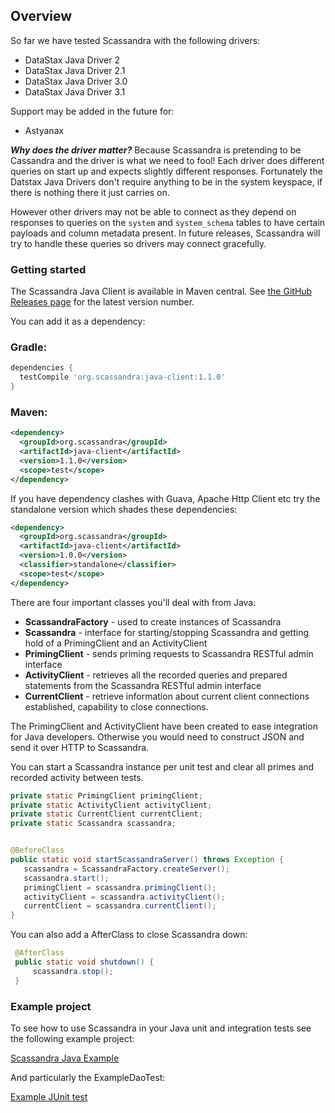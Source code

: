 ## Overview

So far we have tested Scassandra with the following drivers:

* DataStax Java Driver 2
* DataStax Java Driver 2.1
* DataStax Java Driver 3.0
* DataStax Java Driver 3.1

Support may be added in the future for:

* Astyanax


***Why does the driver matter?***  Because Scassandra is pretending to be Cassandra and the driver is what we need to fool!
Each driver does different queries on start up and expects slightly different responses. Fortunately the Datstax
Java Drivers don't require anything to be in the system keyspace, if there is nothing there it just carries on. 

However other drivers may not be able to connect as they depend on responses to queries on the `system` and 
`system_schema` tables to have certain payloads and column metadata present.  In future releases, Scassandra will try
to handle these queries so drivers may connect gracefully.

### Getting started

The Scassandra Java Client is available in Maven central.
See [the GitHub Releases page](https://github.com/scassandra/scassandra-server/releases) for the latest version number.

You can add it as a dependency:

### Gradle:

~~~ groovy
dependencies {
  testCompile 'org.scassandra:java-client:1.1.0'
}
~~~


### Maven:

~~~ xml
<dependency>
  <groupId>org.scassandra</groupId>
  <artifactId>java-client</artifactId>
  <version>1.1.0</version>
  <scope>test</scope>
</dependency>
~~~

If you have dependency clashes with Guava, Apache Http Client etc try the standalone version which shades these
dependencies:

~~~ xml
<dependency>
  <groupId>org.scassandra</groupId>
  <artifactId>java-client</artifactId>
  <version>1.0.0</version>
  <classifier>standalone</classifier>
  <scope>test</scope>
</dependency>
~~~

There are four important classes you'll deal with from Java:

* **ScassandraFactory** - used to create instances of Scassandra
* **Scassandra** - interface for starting/stopping Scassandra and getting hold of a PrimingClient and an ActivityClient
* **PrimingClient** - sends priming requests to Scassandra RESTful admin interface
* **ActivityClient** - retrieves all the recorded queries and prepared statements from the Scassandra RESTful admin interface
* **CurrentClient** - retrieve information about current client connections established, capability to close connections.

The PrimingClient and ActivityClient have been created to ease integration for Java developers. Otherwise you would need to construct JSON and send it over HTTP to Scassandra.

You can start a Scassandra instance per unit test and clear all primes and recorded activity between tests.

~~~java
private static PrimingClient primingClient;
private static ActivityClient activityClient;
private static CurrentClient currentClient;
private static Scassandra scassandra;


@BeforeClass
public static void startScassandraServer() throws Exception {
   scassandra = ScassandraFactory.createServer();
   scassandra.start();
   primingClient = scassandra.primingClient();
   activityClient = scassandra.activityClient();
   currentClient = scassandra.currentClient();
}
~~~

You can also add a AfterClass to close Scassandra down:

~~~java
 @AfterClass
 public static void shutdown() {
     scassandra.stop();
 }
~~~


### Example project

To see how to use Scassandra in your Java unit and integration tests see the following example project:

[Scassandra Java Example](https://github.com/chbatey/scassandra-example-java)

And particularly the ExampleDaoTest:

[Example JUnit test](https://github.com/chbatey/scassandra-example-java/blob/master/src/test/java/com/batey/examples/scassandra/PersonDaoCassandraTest.java)

